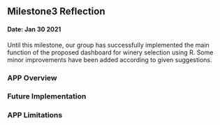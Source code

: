 ## Milestone3 Reflection
#### Date: Jan 30 2021

Until this milestone, our group has successfully implemented the main function of the proposed dashboard for winery selection using R. Some minor improvements
have been added according to given suggestions.

### APP Overview

### Future Implementation

### APP Limitations
